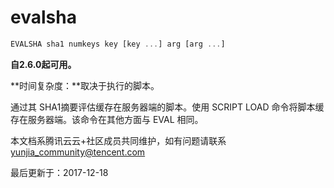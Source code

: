 # evalsha

```javascript
EVALSHA sha1 numkeys key [key ...] arg [arg ...]
```

**自2.6.0起可用。**

**时间复杂度：**取决于执行的脚本。

通过其 SHA1摘要评估缓存在服务器端的脚本。使用 SCRIPT LOAD 命令将脚本缓存在服务器端。该命令在其他方面与 EVAL 相同。

本文档系腾讯云云+社区成员共同维护，如有问题请联系 yunjia_community@tencent.com

最后更新于：2017-12-18